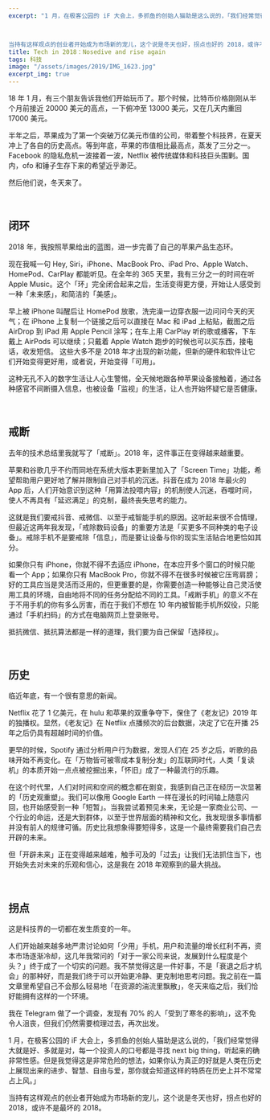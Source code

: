```yaml
---
excerpt: "1 月，在极客公园的 iF 大会上，多抓鱼的创始人猫助是这么说的，「我们经常觉得大就是好、多就是对，每一个投资人的口号都是寻找 next big thing，听起来的确非常性感。但是我觉得这是非常危险的想法，如果你认为真正的好就是人类在历史上展现出来的进步、智慧、自由与爱，那你就会知道这样的特质在历史上并不常常占上风。」



当持有这样观点的创业者开始成为市场新的宠儿，这个说是冬天也好，拐点也好的 2018，或许不是最坏的 2018。"
title: Tech in 2018：Nosedive and rise again
tags: 科技
image: "/assets/images/2019/IMG_1623.jpg"
excerpt_img: true
---
```


18 年 1 月，有三个朋友告诉我他们开始玩币了。那个时候，比特币价格刚刚从半个月前接近 20000 美元的高点，一下俯冲至 13000 美元，又在几天内重回 17000 美元。

半年之后，苹果成为了第一个突破万亿美元市值的公司，带着整个科技界，在夏天冲上了各自的历史高点。等到年底，苹果的市值相比最高点，蒸发了三分之一。Facebook 的隐私危机一波接着一波，Netflix 被传统媒体和科技巨头围剿。国内，ofo 和锤子生存下来的希望近乎渺茫。

然后他们说，冬天来了。

<br>

## 闭环
2018 年，我按照苹果给出的蓝图，进一步完善了自己的苹果产品生态环。

现在我喊一句 Hey, Siri，iPhone、MacBook Pro、iPad Pro、Apple Watch、HomePod、CarPlay 都能听见。在全年的 365 天里，我有三分之一的时间在听 Apple Music。这个「环」完全闭合起来之后，生活变得更方便，开始让人感受到一种「未来感」，和简洁的「美感」。

早上被 iPhone 叫醒后让 HomePod 放歌，洗完澡一边穿衣服一边问问今天的天气；在 iPhone 上复制一个链接之后可以直接在 Mac 和 iPad 上粘贴，截图之后 AirDrop 到 iPad 用 Apple Pencil 涂写；在车上用 CarPlay 听的歌或播客，下车戴上 AirPods 可以继续；只戴着 Apple Watch 跑步的时候也可以买东西，接电话，收发短信。
这些大多不是 2018 年才出现的新功能，但新的硬件和软件让它们开始变得更好用，或者说，开始变得「可用」。

这种无孔不入的数字生活让人心生警惕，全天候地跟各种苹果设备接触着，通过各种感官不间断摄入信息，也被设备「监视」的生活，让人也开始怀疑它是否健康。

<br>

## 戒断
去年的技术总结里我就写了「戒断」。2018 年，这件事正在变得越来越重要。

苹果和谷歌几乎不约而同地在系统大版本更新里加入了「Screen Time」功能，希望帮助用户更好地了解并限制自己对手机的沉迷。抖音在成为 2018 年最火的 App 后，人们开始意识到这种「用算法投喂内容」的机制使人沉迷，吞噬时间，使人不再具有「延迟满足」的克制，最终丧失思考的能力。

这就是我们要戒抖音、戒微信、以至于戒智能手机的原因。这听起来很不合情理，但最近这两年我发现，「戒除数码设备」的重要方法是「买更多不同种类的电子设备」。戒除手机不是要戒除「信息」，而是要让设备与你的现实生活贴合地更恰如其分。

如果你只有 iPhone，你就不得不去适应 iPhone，在本应开多个窗口的时候只能看一个 App；如果你只有 MacBook Pro，你就不得不在很多时候被它压弯肩膀；好的工具应当是灵活而泛用的，但更重要的是，你需要创造一种能够让自己灵活使用工具的环境，自由地将不同的任务分配给不同的工具。「戒断手机」的意义不在于不用手机的你有多么厉害，而在于我们不想在 10 年内被智能手机所奴役，只能通过「手机扫码」的方式在电脑网页上登录账号。

抵抗微信、抵抗算法都是一样的道理，我们要为自己保留「选择权」。

<br>

## 历史
临近年底，有一个很有意思的新闻。

Netflix 花了 1 亿美元，在 hulu 和苹果的双重争夺下，保住了《老友记》2019 年的独播权。显然，《老友记》在 Netflix 点播频次的后台数据，决定了它在开播 25 年之后仍具有超越时间的价值。

更早的时候，Spotify 通过分析用户行为数据，发现人们在 25 岁之后，听歌的品味开始不再变化。在「万物皆可被零成本复制分发」的互联网时代，人类「复读机」的本质开始一点点被挖掘出来，「怀旧」成了一种最流行的乐趣。

在这个时代里，人们对时间和空间的概念都在剧变，我感到自己正在经历一次显著的「历史观重塑」。我们可以像用 Google Earth 一样在漫长的时间轴上随意闪回，也开始感受到一种「短暂」。当我尝试着预见未来，无论是一家商业公司、一个行业的命运，还是大到群体，以至于世界层面的精神和文化，我发现很多事情都并没有前人的规律可循。历史比我想象得要短得多，这是一个最终需要我们自己去开辟的未来。

但「开辟未来」正在变得越来越难，触手可及的「过去」让我们无法抓住当下，也开始失去对未来的乐观和信心，这是我在 2018 年观察到的最大挑战。

<br>

## 拐点
这是科技界的一切都在发生质变的一年。

人们开始越来越多地严肃讨论如何「少用」手机，用户和流量的增长红利不再，资本市场逐渐冷却，这几年我常问的「对于一家公司来说，发展到什么程度是个头？」终于成了一个切实的问题。我不禁觉得这是一件好事，不是「衰退之后才机会」的那种好，而是我们终于可以开始更冷静、更克制地思考问题。我之前在一篇文章里希望自己不会那么轻易地「在资源的湍流里飘散」，冬天来临之后，我们恰好能拥有这样的一个环境。

我在 Telegram 做了一个调查，发现有 70% 的人「受到了寒冬的影响」，这不免令人沮丧，但我们仍然需要梳理过去，再次出发。

1 月，在极客公园的 iF 大会上，多抓鱼的创始人猫助是这么说的，「我们经常觉得大就是好、多就是对，每一个投资人的口号都是寻找 next big thing，听起来的确非常性感。但是我觉得这是非常危险的想法，如果你认为真正的好就是人类在历史上展现出来的进步、智慧、自由与爱，那你就会知道这样的特质在历史上并不常常占上风。」

当持有这样观点的创业者开始成为市场新的宠儿，这个说是冬天也好，拐点也好的 2018，或许不是最坏的 2018。